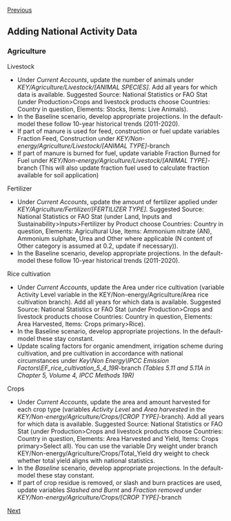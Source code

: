 [Previous](Installation.md)
## Adding National Activity Data

### Agriculture

Livestock
-	Under *Current Accounts*, update the number of animals under *KEY/Agriculture/Livestock/[ANIMAL SPECIES]*. Add all years for which data is available. Suggested Source: National Statistics or FAO Stat (under Production>Crops and livestock products choose Countries: Country in question, Elements: Stocks, Items: Live Animals). 
-	In the Baseline scenario, develop appropriate projections. In the default-model these follow 10-year historical trends (2011-2020). 
-	If part of manure is used for feed, construction or fuel update variables Fraction Feed, Construction under *KEY/Non-energy/Agriculture/Livestock/[ANIMAL TYPE]*-branch
-	If part of manure is burned for fuel, update variable Fraction Burned for Fuel under *KEY/Non-energy/Agriculture/Livestock/[ANIMAL TYPE]*-branch (This will also update fraction fuel used to calculate fraction available for soil application)

Fertilizer
-	Under *Current Accounts*, update the amount of fertilizer applied under *KEY/Agriculture/Fertilizer/[FERTILIZER TYPE]*. Suggested Source: National Statistics or FAO Stat (under Land, Inputs and Sustainability>Inputs>Fertilizer by Product choose Countries: Country in question, Elements: Agricultural Use, Items:  Ammonium nitrate (AN), Ammonium sulphate, Urea and Other where applicable (N content of Other category is assumed at 0.2, update if necessary)). 
-	In the Baseline scenario, develop appropriate projections. In the default-model these follow 10-year historical trends (2011-2020). 

Rice cultivation
-	Under *Current Accounts*, update the Area under rice cultivation (variable Activity Level variable in the KEY/Non-energy/Agriculture/Area rice cultivation branch). Add all years for which data is available. 
Suggested Source: National Statistics or FAO Stat (under Production>Crops and livestock products choose Countries: Country in question, Elements: Area Harvested, Items: Crops primary>Rice).
-	In the Baseline scenario, develop appropriate projections. In the default-model these stay constant.
-	Update scaling factors for organic amendment, irrigation scheme during cultivation, and pre cultivation in accordance with national circumstances under *Key\Non Energy\IPCC Emission Factors\EF_rice_cultivation_5_4_19R*-branch *(Tables 5.11 and 5.11A in Chapter 5, Volume 4, IPCC Methods 19R)* 


Crops
-	Under *Current Accounts*, update the area and amount harvested for each crop type (variables *Activity Level* and *Area harvested* in the *KEY/Non-energy/Agriculture/Crops/[CROP TYPE]*-branch). Add all years for which data is available. 
Suggested Source: National Statistics or FAO Stat (under Production>Crops and livestock products choose Countries: Country in question, Elements: Area Harvested and Yield, Items: Crops primary>Select all). You can use the variable Dry weight under branch KEY/Non-energy/Agriculture/Crops/Total_Yield dry weight to check whether total yield aligns with national statistics.
-	In the *Baseline* scenario, develop appropriate projections. In the default-model these stay constant.
-	If part of crop residue is removed, or slash and burn practices are used, update variables *Slashed and Burnt* and *Fraction removed* under *KEY/Non-energy/Agriculture/Crops/[CROP TYPE]*-branch

[Next](NationalGHGInventoryData.md)
